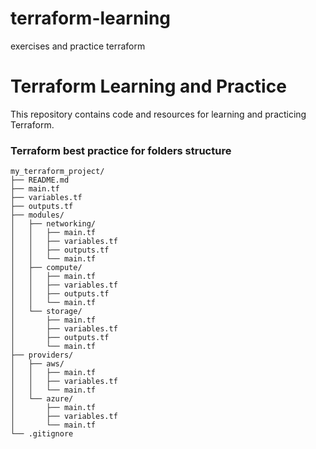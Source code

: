 # terraform-learning
exercises and practice terraform

# Terraform Learning and Practice

This repository contains code and resources for learning and practicing Terraform.

### Terraform best practice for folders structure 

    my_terraform_project/
    ├── README.md
    ├── main.tf
    ├── variables.tf
    ├── outputs.tf
    ├── modules/
    │   ├── networking/
    │   │   ├── main.tf
    │   │   ├── variables.tf
    │   │   ├── outputs.tf
    │   │   └── main.tf
    │   ├── compute/
    │   │   ├── main.tf
    │   │   ├── variables.tf
    │   │   ├── outputs.tf
    │   │   └── main.tf
    │   └── storage/
    │       ├── main.tf
    │       ├── variables.tf
    │       ├── outputs.tf
    │       └── main.tf
    ├── providers/
    │   ├── aws/
    │   │   ├── main.tf
    │   │   ├── variables.tf
    │   │   └── main.tf
    │   └── azure/
    │       ├── main.tf
    │       ├── variables.tf
    │       └── main.tf
    └── .gitignore


